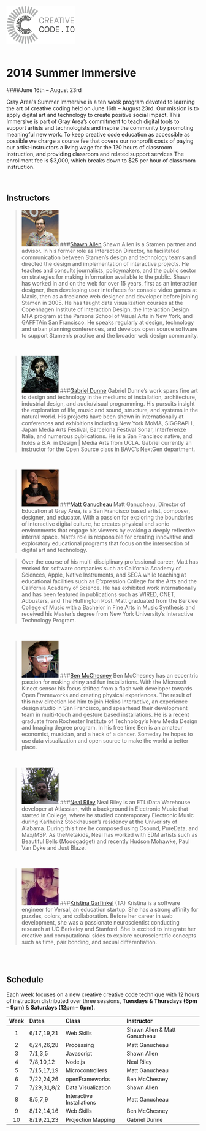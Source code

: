 ![](img/ccio.png)  
<br>

# 2014 Summer Immersive
####June 16th – August 23rd

Gray Area's Summer Immersive is a ten week program
devoted to learning the art of creative coding held on June 16th – August 23rd. Our mission is to apply digital art and technology to create positive social impact. This Immersive is part of Gray Area’s commitment to teach digital tools to support artists and technologists and inspire the community by promoting meaningful new work. To keep creative code education as accessible as possible we charge a course fee that covers our nonprofit costs of paying our artist-instructors a living wage for the 120 hours of classroom instruction, and providing classroom and related support services The enrollment fee is $3,000, which breaks down to $25 per hour of classroom instruction.

<br>

## Instructors
> ![](img/sa.jpg)
###[Shawn Allen](http://stamen.com/studio/shawn)
Shawn Allen is a Stamen partner and advisor. In his former role as Interaction
Director, he facilitated communication between Stamen’s design and technology
teams and directed the design and implementation of interactive projects. He
teaches and consults journalists, policymakers, and the public sector on
strategies for making information available to the public. Shawn has worked in
and on the web for over 15 years, first as an interaction designer, then
developing user interfaces for console video games at Maxis, then as a freelance
web designer and developer before joining Stamen in 2005. He has taught data
visualization courses at the Copenhagen Institute of Interaction Design, the
Interaction Design MFA program at the Parsons School of Visual Arts in New York,
and GAFFTAin San Francisco. He speaks regularly at design, technology and urban
planning conferences, and develops open source software to support Stamen’s
practice and the broader web design community.

<br>

>![](img/gd.png)
###[Gabriel Dunne](http://www.gabrieldunne.com)
Gabriel Dunne’s work spans fine art to design and technology in the mediums of
installation, architecture, industrial design, and audio/visual programming. His
pursuits insight the exploration of life, music and sound, structure, and
systems in the natural world. His projects have been shown in internationally at
conferences and exhibitions including New York MoMA, SIGGRAPH, Japan Media Arts
Festival, Barcelona Festival Sonar, Interferenze Italia, and numerous
publications. He is a San Francisco native, and holds a B.A. in Design | Media
Arts from UCLA. Gabriel currently an instructor for the Open Source class in
BAVC’s NextGen department.

<br>

>![](img/mg.jpg)
###[Matt Ganucheau](http://www.ganucheau.com)
Matt Ganucheau, Director of Education at Gray Area, is a San Francisco based
artist, composer, designer, and educator. With a passion for exploring the
boundaries of interactive digital culture, he creates physical and sonic
environments that engage his viewers by evoking a deeply reflective internal
space. Matt‘s role is responsible for creating innovative and exploratory
educational programs that focus on the intersection of digital art and
technology.

>Over the course of his multi-disciplinary professional career, Matt has worked for software companies such as California Academy of Sciences, Apple, Native Instruments, and SEGA while teaching at educational facilities such as E’xpression College for the Arts and the California Academy of Science. He has exhibited work internationally and has been featured in publications such as WIRED, CNET, Adbusters, and The Huffington Post. Matt graduated from the Berklee College of Music with a Bachelor in Fine Arts in Music Synthesis and received his Master’s degree from New York University’s Interactive Technology Program.

<br>

>![](img/bc.png)
###[Ben McChesney](http://benmcchesney.com/)
Ben McChesney has an eccentric passion for making shiny and fun installations.
With the Microsoft Kinect sensor his focus shifted from a flash web developer
towards Open Frameworks and creating physical experiences. The result of this
new direction led him to join Helios Interactive, an experience design studio in
San Francisco, and spearhead their development team in multi-touch and gesture
based installations. He is a recent graduate from Rochester Institute of
Technology’s New Media Design and Imaging degree program. In his free time Ben
is an amateur economist, musician, and a heck of a dancer. Someday he hopes to
use data visualization and open source to make the world a better place.

<br>

>![](img/nr.png)
###[Neal Riley](http://www.neal.com)
Neal Riley is an ETL/Data Warehouse developer at Atlassian, with a background in
Electronic Music that started in College, where he studied contemporary
Electronic Music during Karlheinz Stockhausen’s residency at the Univeristy of
Alabama. During this time he composed using Csound, PureData, and Max/MSP. As
theMetakids, Neal has worked with EDM artists such as Beautiful Bells
(Moodgadget) and recently Hudson Mohawke, Paul Van Dyke and Just Blaze.

<br>

>![](img/kg.jpg)
###[Kristina Garfinkel](http://kbrainwave.github.io) (TA)
Kristina is a software engineer for Versal, an education startup. She has a strong affinity for puzzles, colors, and collaboration. Before her career in web development, she was a passionate neuroscientist conducting research at UC Berkeley and Stanford. She is excited to integrate her creative and computational sides to explore neuroscientific concepts such as time, pair bonding, and sexual differentiation.

<br>
<br>

## Schedule

Each week focuses on a new creative creative code technique with 12 hours of
instruction distributed over three sessions, **Tuesdays & Thursdays (6pm – 9pm)** & **Saturdays (12pm – 6pm)**.


| Week | Dates | Class | Instructor |
| :----: | :----- | :----- | :---------- |
| 1 | 6/17,19,21 | Web Skills | Shawn Allen & Matt Ganucheau |
| 2 | 6/24,26,28 | Processing | Matt Ganucheau |
| 3 | 7/1,3,5 | Javascript | Shawn Allen |
| 4 | 7/8,10,12 | Node.js | Neal Riley |
| 5 | 7/15,17,19 | Microcontrollers | Matt Ganucheau |
| 6 | 7/22,24,26 | openFrameworks | Ben McChesney |
| 7 | 7/29,31,8/2 | Data Visualization | Shawn Allen |
| 8 | 8/5,7,9 | Interactive Installations | Matt Ganucheau |
| 9 | 8/12,14,16 | Web Skills | Ben McChesney |
| 10 | 8/19,21,23 | Projection Mapping | Gabriel Dunne |
<br>
<br>

